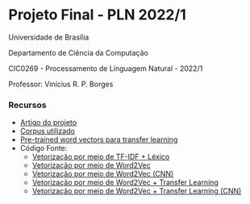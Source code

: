# Projeto Final - PLN 2022/1

Universidade de Brasília

Departamento de Ciência da Computação

CIC0269 - Processamento de Linguagem Natural - 2022/1

Professor: Vinícius R. P. Borges

### Recursos

- [Artigo do projeto](relatorio.pdf)
- [Corpus utilizado](https://data.world/williamwebb35/sarcastictweets)
- [Pre-trained word vectors para transfer learning](https://drive.google.com/file/d/146lokP3YLrTX6pfdwIEeu9rMIzbko5I0/view?usp=sharing)
- Código Fonte:
  + [Vetorização por meio de TF-IDF + Léxico](PLN_TFIDF.ipynb)
  + [Vetorização por meio de Word2Vec](PLN_W2V.ipynb)
  + [Vetorização por meio de Word2Vec (CNN)](PLN_W2V_GPU.ipynb)
  + [Vetorização por meio de Word2Vec + Transfer Learning](PLN_W2V_Transfer.ipynb)
  + [Vetorização por meio de Word2Vec + Transfer Learning (CNN)](PLN_W2V_Transfer_GPU.ipynb)



